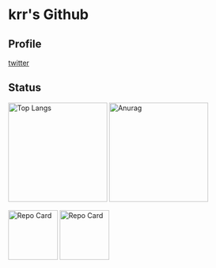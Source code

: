 # krr's Github
## Profile
[twitter](https://twitter.com/krrkrkrkrr)

## Status

<p align='left'>
  <img alt='Top Langs' height='200px' src='https://github-readme-stats.vercel.app/api/top-langs/?username=krkrkrr&count_private=true&layout=compact' />
  <img alt='Anurag's GitHub stats' height='200px' src='https://github-readme-stats.vercel.app/api?username=krkrkrr&count_private=true' />
</p>
<p align='left'>
  <img alt='Repo Card' height='100px' src='https://github-readme-stats.vercel.app/api/pin/?username=krkrkrr&repo=BigCalc' />
  <img alt='Repo Card' height='100px' src='https://github-readme-stats.vercel.app/api/pin/?username=krkrkrr&repo=ble-macro-keyboard' />
</p>
